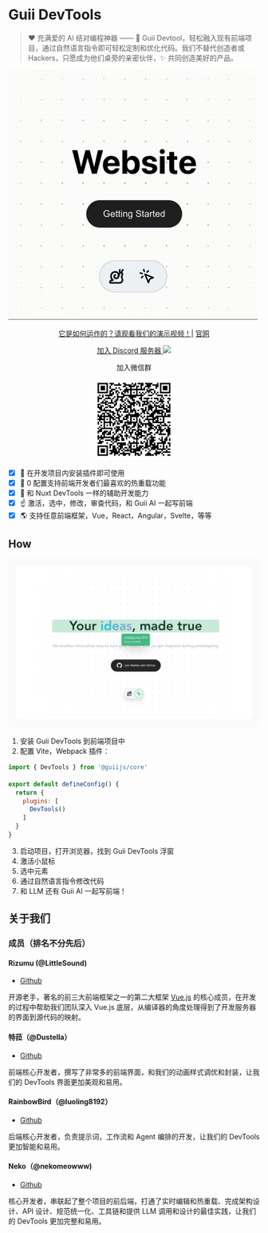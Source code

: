 # Guii DevTools

> ❤️ 充满爱的 AI 结对编程神器 —— 🐌 Guii Devtool，轻松融入现有前端项目，通过自然语言指令即可轻松定制和优化代码。我们不替代创造者或 Hackers，只愿成为他们桌旁的亲密伙伴，✨ 共同创造美好的产品。

![](./docs/preview.gif)

<p align="center">
    <a href="https://www.bilibili.com/video/BV131421t7Jk">它是如何运作的？请观看我们的演示视频！</a>| <a href="https://guii.app">官网</a>
</p>

<p align="center">
    <a href="https://discord.gg/jVNjbbUJmy">加入 Discord 服务器 <img src="https://img.shields.io/discord/1229292283657195520?style=flat&logo=discord&logoColor=white&label=Discord&color=%23404eed" /></a>
</p>

<p align="center">
    <span>加入微信群</span>
</p>

<p align="center">
    <img src="./docs/wechat.jpg" width="160" height="160">
</p>

- [x] 🚀 在开发项目内安装插件即可使用
- [x] 🧳 0 配置支持前端开发者们最喜欢的热重载功能
- [x] 🔨 和 Nuxt DevTools 一样的辅助开发能力
- [x] ☝️ 激活，选中，修改，审查代码，和 Guii AI 一起写前端
- [x] 🌎 支持任意前端框架，Vue，React，Angular，Svelte，等等

## How

![](./docs/how.png)

1. 安装 Guii DevTools 到前端项目中
2. 配置 Vite，Webpack 插件：

```javascript
import { DevTools } from '@guiijs/core'

export default defineConfig() {
  return {
    plugins: [
      DevTools()
    ]
  }
}
```

3. 启动项目，打开浏览器，找到 Guii DevTools 浮窗
4. 激活小鼠标
5. 选中元素
6. 通过自然语言指令修改代码
7. 和 LLM 还有 Guii AI 一起写前端！

## 关于我们

### 成员（排名不分先后）

#### Rizumu (@LittleSound)

- [Github](https://github.com/LittleSound)

开源老手，著名的前三大前端框架之一的第二大框架 [Vue.js](https://vuejs.org) 的核心成员，在开发的过程中帮助我们团队深入 Vue.js 底层，从编译器的角度处理得到了开发服务器的界面到源代码的映射。

#### 特菈（@Dustella）

- [Github](https://github.com/Dustella)

前端核心开发者，撰写了非常多的前端界面，和我们的动画样式调优和封装，让我们的 DevTools 界面更加美观和易用。

#### RainbowBird（@luoling8192）

- [Github](https://github.com/luoling8192)

后端核心开发者，负责提示词，工作流和 Agent 编排的开发，让我们的 DevTools 更加智能和易用。

#### Neko（@nekomeowww)

- [Github](https://github.com/nekomeowww)

核心开发者，串联起了整个项目的前后端，打通了实时编辑和热重载、完成架构设计、API 设计、规范统一化、工具链和提供 LLM 调用和设计的最佳实践，让我们的 DevTools 更加完整和易用。

